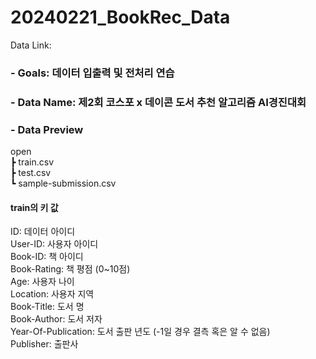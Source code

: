 # 20240221_BookRec_Data   
Data Link:    

### - Goals: 데이터 입출력 및 전처리 연습
### - Data Name: 제2회 코스포 x 데이콘 도서 추천 알고리즘 AI경진대회
### - Data Preview      
open    
 ┣ train.csv   
 ┣ test.csv   
 ┗ sample-submission.csv   
 
#### train의 키 값
ID: 데이터 아이디   
User-ID: 사용자 아이디   
Book-ID: 책 아이디   
Book-Rating: 책 평점 (0~10점)   
Age: 사용자 나이   
Location: 사용자 지역   
Book-Title: 도서 명   
Book-Author: 도서 저자   
Year-Of-Publication: 도서 출판 년도 (-1일 경우 결측 혹은 알 수 없음)    
Publisher: 출판사   
